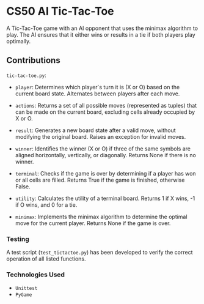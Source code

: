 # CS50 AI Tic-Tac-Toe

A Tic-Tac-Toe game with an AI opponent that uses the minimax algorithm to play. The AI ensures that it either wins or results in a tie if both players play optimally.

## Contributions

`tic-tac-toe.py`:

- `player`: Determines which player`s turn it is (X or O) based on the current board state. Alternates between players after each move.

- `actions`: Returns a set of all possible moves (represented as tuples) that can be made on the current board, excluding cells already occupied by X or O.

- `result`: Generates a new board state after a valid move, without modifying the original board. Raises an exception for invalid moves.

- `winner`: Identifies the winner (X or O) if three of the same symbols are aligned horizontally, vertically, or diagonally. Returns None if there is no winner.

- `terminal`: Checks if the game is over by determining if a player has won or all cells are filled. Returns True if the game is finished, otherwise False.

- `utility`: Calculates the utility of a terminal board. Returns 1 if X wins, -1 if O wins, and 0 for a tie.

- `minimax`: Implements the minimax algorithm to determine the optimal move for the current player. Returns None if the game is over.

### Testing

A test script (`test_tictactoe.py`) has been developed to verify the correct operation of all listed functions.

### Technologies Used

- `Unittest`
- `PyGame`

